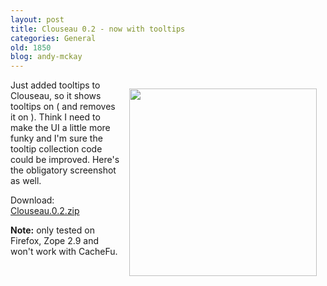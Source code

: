 ```yaml
---
layout: post
title: Clouseau 0.2 - now with tooltips
categories: General
old: 1850
blog: andy-mckay
---
```

<a href="http://www.agmweb.ca/files/clouseau-tooltip.png"><img src="http://www.agmweb.ca/files/clouseau-tooltip.png" width="300" style="float: right; padding: 1em" /></a>

Just added tooltips to Clouseau, so it shows tooltips on ( and removes it on ). Think I need to make the UI a little more funky and I'm sure the tooltip collection code could be improved. Here's the obligatory screenshot as well.

Download: <a href="http://www.agmweb.ca/files/Clouseau.0.2.zip">Clouseau.0.2.zip</a>

<b>Note:</b> only tested on Firefox, Zope 2.9 and won't work with CacheFu.